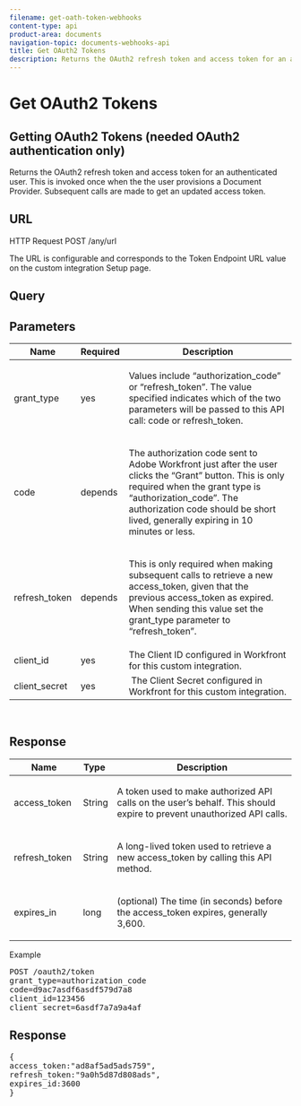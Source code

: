 ```yaml
---
filename: get-oath-token-webhooks
content-type: api
product-area: documents
navigation-topic: documents-webhooks-api
title: Get OAuth2 Tokens
description: Returns the OAuth2 refresh token and access token for an authenticated user. This is invoked once when the the user provisions a Document Provider. Subsequent calls are made to get an updated access token.
---
```


# Get OAuth2 Tokens

## Getting OAuth2 Tokens (needed OAuth2 authentication only)

Returns the OAuth2 refresh token and access token for an authenticated user. This is invoked once when the the user provisions a Document Provider. Subsequent calls are made to get an updated access token.

## URL

HTTP Request POST /any/url

The URL is configurable and corresponds to the Token Endpoint URL value on the custom integration Setup page.

## Query

## Parameters

<table cellspacing="15">
 <col>
 <col>
 <col>
 <thead>
  <tr>
   <th>Name</th>
   <th>Required</th>
   <th>Description</th>
  </tr>
 </thead>
 <tbody>
  <tr>
   <td>grant_type</td>
   <td>yes</td>
   <td><p>Values include “authorization_code” or “refresh_token”. The value specified indicates which of the two parameters will be passed to this API call: code or refresh_token.</p></td>
  </tr>
  <tr>
   <td>code</td>
   <td>depends</td>
   <td><p>The authorization code sent to <span>Adobe Workfront</span> just after the user clicks the “Grant” button. This is only required when the grant type is “authorization_code”. The authorization code should be short lived, generally expiring in 10 minutes or less.</p></td>
  </tr>
  <tr>
   <td>refresh_token</td>
   <td>depends</td>
   <td><p>This is only required when making subsequent calls to retrieve a new access_token, given that the previous access_token as expired. When sending this value set the grant_type parameter to “refresh_token”.</p></td>
  </tr>
  <tr>
   <td>client_id</td>
   <td>yes</td>
   <td>The Client ID configured in <span>Workfront</span> for this custom integration.</td>
  </tr>
  <tr>
   <td>client_secret</td>
   <td>yes</td>
   <td>&nbsp;The Client Secret configured in <span>Workfront</span> for this custom integration.</td>
  </tr>
 </tbody>
</table>

&nbsp;

## Response

<table cellspacing="15">
 <col>
 <col>
 <col>
 <thead>
  <tr>
   <th>Name</th>
   <th>Type&nbsp;</th>
   <th>Description</th>
  </tr>
 </thead>
 <tbody>
  <tr>
   <td>access_token&nbsp;</td>
   <td>String</td>
   <td><p>A token used to make authorized API calls on the user’s behalf. This should expire to prevent unauthorized API calls.</p></td>
  </tr>
  <tr>
   <td>refresh_token&nbsp;</td>
   <td>String</td>
   <td><p>A long-lived token used to retrieve a new access_token by calling this API method.</p></td>
  </tr>
  <tr>
   <td>expires_in&nbsp;</td>
   <td>long</td>
   <td><p>(optional) The time (in seconds) before the access_token expires, generally 3,600.</p></td>
  </tr>
 </tbody>
</table>

Example
<pre>POST /oauth2/token<br>grant_type=authorization_code<br>code=d9ac7asdf6asdf579d7a8<br>client_id=123456<br>client_secret=6asdf7a7a9a4af</pre>

## Response

<pre>{<br>access_token:"ad8af5ad5ads759",<br>refresh_token:"9a0h5d87d808ads",<br>expires_id:3600<br>}</pre>